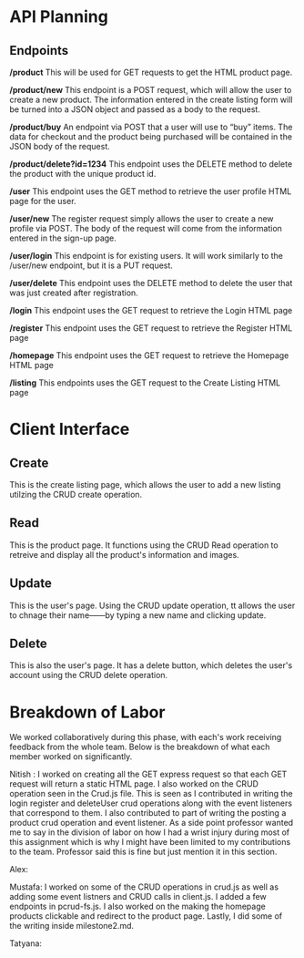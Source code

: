# API Planning

## Endpoints

<strong>/product</strong>
This will be used for GET requests to get the HTML product page.

<strong>/product/new</strong>
This endpoint is a POST request, which will allow the user to create a new product. The information entered in the create listing form will be turned into a JSON object and passed as a body to the request.

<strong>/product/buy</strong>
An endpoint via POST that a user will use to “buy” items. The data for checkout and the product being purchased will be contained in the JSON body of the request.

<strong>/product/delete?id=1234</strong>
This endpoint uses the DELETE method to delete the product with the unique product id.

<strong>/user</strong>
This endpoint uses the GET method to retrieve the user profile HTML page for the user.

<strong>/user/new</strong>
The register request simply allows the user to create a new profile via POST. The body of the request will come from the information entered in the sign-up page.

<strong>/user/login</strong>
This endpoint is for existing users. It will work similarly to the /user/new endpoint, but it is a PUT request.

<strong>/user/delete</strong>
This endpoint uses the DELETE method to delete the user that was just created after registration.

<strong>/login</strong>
This endpoint uses the GET request to retrieve the Login HTML page

<strong>/register</strong>
This endpoint uses the GET request to retrieve the Register HTML page

<strong>/homepage</strong>
This endpoint uses the GET request to retrieve the Homepage HTML page

<strong>/listing</strong>
This endpoints uses the GET request to the Create Listing HTML page

# Client Interface

## Create

This is the create listing page, which  allows the user to add a new listing utilzing the CRUD create operation.

## Read

This is the product page. It functions using the CRUD Read operation to retreive and display all the product's information and images.

## Update

This is the user's page. Using the CRUD update operation, tt allows the user to chnage their name——by typing a new name and clicking update.

## Delete

This is also the user's page. It has a delete button, which deletes the user's account using the CRUD delete operation.


# Breakdown of Labor    
We worked collaboratively during this phase, with each's work receiving feedback from the whole team. Below is the breakdown of what each member worked on significantly.

Nitish : I worked on creating all the GET express request so that each GET request will return a static HTML page. I also worked on the CRUD operation seen in the Crud.js file. This is seen as I contributed in writing the login register and deleteUser crud operations along with the event listeners that correspond to them. I also contributed to part of writing the posting a product crud operation and event listener. As a side point professor wanted me to say in the division of labor on how I had a wrist injury during most of this assignment which is why I might have been limited to my contributions to the team. Professor said this is fine but just mention it in this section.

Alex:

Mustafa: I worked on some of the CRUD operations in crud.js as well as adding some event listners and CRUD calls in client.js. I added a few endpoints in pcrud-fs.js. I also worked on the making the homepage products clickable and redirect to the product page. Lastly, I did some of the writing inside milestone2.md.

Tatyana:
